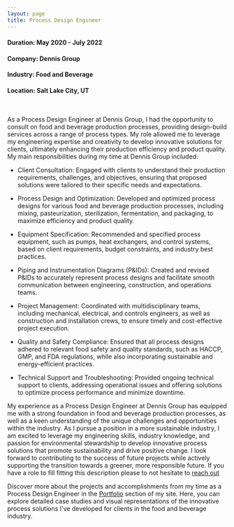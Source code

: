 ```yaml
---
layout: page
title: Process Design Engineer
---
```


#### Duration: May 2020 - July 2022

#### Company: Dennis Group

#### Industry: Food and Beverage

#### Location: Salt Lake City, UT

<br>

As a Process Design Engineer at Dennis Group, I had the opportunity to consult on food and beverage production processes, providing design-build services across a range of process types. My role allowed me to leverage my engineering expertise and creativity to develop innovative solutions for clients, ultimately enhancing their production efficiency and product quality. My main responsibilities during my time at Dennis Group included:

- Client Consultation: Engaged with clients to understand their production requirements, challenges, and objectives, ensuring that proposed solutions were tailored to their specific needs and expectations.

- Process Design and Optimization: Developed and optimized process designs for various food and beverage production processes, including mixing, pasteurization, sterilization, fermentation, and packaging, to maximize efficiency and product quality.

- Equipment Specification: Recommended and specified process equipment, such as pumps, heat exchangers, and control systems, based on client requirements, budget constraints, and industry best practices.

- Piping and Instrumentation Diagrams (P&IDs): Created and revised P&IDs to accurately represent process designs and facilitate smooth communication between engineering, construction, and operations teams.

- Project Management: Coordinated with multidisciplinary teams, including mechanical, electrical, and controls engineers, as well as construction and installation crews, to ensure timely and cost-effective project execution.

- Quality and Safety Compliance: Ensured that all process designs adhered to relevant food safety and quality standards, such as HACCP, GMP, and FDA regulations, while also incorporating sustainable and energy-efficient practices.

- Technical Support and Troubleshooting: Provided ongoing technical support to clients, addressing operational issues and offering solutions to optimize process performance and minimize downtime.

My experience as a Process Design Engineer at Dennis Group has equipped me with a strong foundation in food and beverage production processes, as well as a keen understanding of the unique challenges and opportunities within the industry. As I pursue a position in a more sustainable industry, I am excited to leverage my engineering skills, industry knowledge, and passion for environmental stewardship to develop innovative process solutions that promote sustainability and drive positive change. I look forward to contributing to the success of future projects while actively supporting the transition towards a greener, more responsible future. If you have a role to fill fitting this description please to not hesitate to [reach out](/contact)

Discover more about the projects and accomplishments from my time as a Process Design Engineer in the [Portfolio](/portfolio) section of my site. Here, you can explore detailed case studies and visual representations of the innovative process solutions I've developed for clients in the food and beverage industry. 
